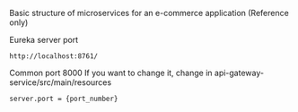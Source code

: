Basic structure of microservices for an e-commerce application (Reference only)

Eureka server port
```
http://localhost:8761/
```

Common port 8000 
If you want to change it, change in api-gateway-service/src/main/resources

```
server.port = {port_number}
```
